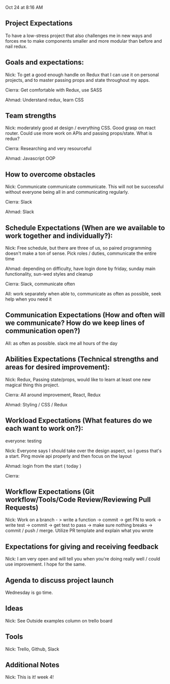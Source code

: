 Oct 24 at 8:16 AM
## Project Expectations

To have a low-stress project that also challenges me in new ways and forces me to make components smaller and more modular than before and nail redux.

## Goals and expectations:

Nick: To get a good enough handle on Redux that I can use it on personal projects, and to master passing props and state throughout my apps.

Cierra: Get comfortable with Redux, use SASS

Ahmad: Understand redux, learn CSS

## Team strengths

Nick: moderately good at design / everything CSS. Good grasp on react router. Could use more work on APIs and passing props/state. What is redux?

Cierra: Researching and very resourceful

Ahmad: Javascript OOP

## How to overcome obstacles

Nick: Communicate communicate communicate. This will not be successful without everyone being all in and communicating regularly.

Cierra: Slack

Ahmad: Slack

## Schedule Expectations (When are we available to work together and individually?):

Nick: Free schedule, but there are three of us, so paired programming doesn't make a ton of sense. Pick roles / duties, communicate the entire time

Ahmad: depending on difficulty, have login done by friday, sunday main functionality, sun-wed styles and cleanup

Cierra: Slack, communicate often

All: work separately when able to, communicate as often as possible, seek help when you need it

## Communication Expectations (How and often will we communicate? How do we keep lines of communication open?)

All: as often as possible. slack me all hours of the day

## Abilities Expectations (Technical strengths and areas for desired improvement):

Nick: Redux, Passing state/props, would like to learn at least one new magical thing this project.

Cierra: All around improvement, React, Redux

Ahmad: Styling / CSS / Redux

## Workload Expectations (What features do we each want to work on?):

everyone: testing

Nick: Everyone says I should take over the design aspect, so I guess that's a start. Ping movie api properly and then focus on the layout 

Ahmad: login from the start ( today )

Cierra:

## Workflow Expectations (Git workflow/Tools/Code Review/Reviewing Pull Requests)

Nick: Work on a branch - > write a function -> commit -> get FN to work -> write test -> commit -> get test to pass -> make sure nothing breaks -> commit / push / merge. Utilize PR template and explain what you wrote

## Expectations for giving and receiving feedback

Nick: I am very open and will tell you when you're doing really well / could use improvement. I hope for the same.

## Agenda to discuss project launch

Wednesday is go time.

## Ideas

Nick: See Outside examples column on trello board

## Tools

Nick: Trello, Github, Slack

## Additional Notes

Nick: This is it! week 4!